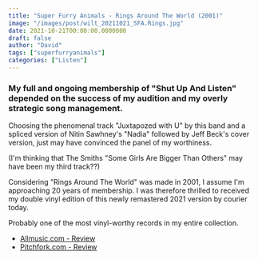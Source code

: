 ```yaml
---
title: "Super Furry Animals - Rings Around The World (2001)"
image: "/images/post/wilt_20211021_SFA.Rings.jpg"
date: 2021-10-21T00:00:00.0000000
draft: false
author: "David"
tags: ["superfurryanimals"]
categories: ["Listen"]
---
```

### My full and ongoing membership of "Shut Up And Listen" depended on the success of my audition and my overly strategic song management.

 Choosing the phenomenal track "Juxtapozed with U" by this band and a spliced version of Nitin Sawhney's "Nadia" followed by Jeff Beck's cover version, just may have convinced the panel of my worthiness.

 (I'm thinking that The Smiths "Some Girls Are Bigger Than Others" may have been my third track??)

 Considering "Rings Around The World" was made in 2001, I assume I'm approaching 20 years of membership. I was therefore thrilled to received my double vinyl edition of this newly remastered 2021 version by courier today. 

 Probably one of the most vinyl-worthy records in my entire collection. 

-  [Allmusic.com - Review](https://www.allmusic.com/album/rings-around-the-world-mw0000658850)
-  [Pitchfork.com - Review](https://pitchfork.com/reviews/albums/7598-rings-around-the-world/)